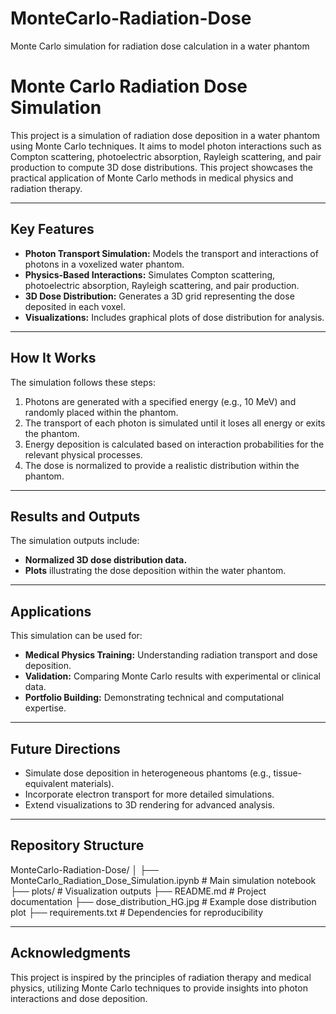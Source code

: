 # MonteCarlo-Radiation-Dose
Monte Carlo simulation for radiation dose calculation in a water phantom
# Monte Carlo Radiation Dose Simulation

This project is a simulation of radiation dose deposition in a water phantom using Monte Carlo techniques. It aims to model photon interactions such as Compton scattering, photoelectric absorption, Rayleigh scattering, and pair production to compute 3D dose distributions. This project showcases the practical application of Monte Carlo methods in medical physics and radiation therapy.

---

## Key Features

- **Photon Transport Simulation:** Models the transport and interactions of photons in a voxelized water phantom.
- **Physics-Based Interactions:** Simulates Compton scattering, photoelectric absorption, Rayleigh scattering, and pair production.
- **3D Dose Distribution:** Generates a 3D grid representing the dose deposited in each voxel.
- **Visualizations:** Includes graphical plots of dose distribution for analysis.

---

## How It Works

The simulation follows these steps:
1. Photons are generated with a specified energy (e.g., 10 MeV) and randomly placed within the phantom.
2. The transport of each photon is simulated until it loses all energy or exits the phantom.
3. Energy deposition is calculated based on interaction probabilities for the relevant physical processes.
4. The dose is normalized to provide a realistic distribution within the phantom.

---

## Results and Outputs

The simulation outputs include:
- **Normalized 3D dose distribution data.**  
- **Plots** illustrating the dose deposition within the water phantom.



---

## Applications

This simulation can be used for:
- **Medical Physics Training:** Understanding radiation transport and dose deposition.
- **Validation:** Comparing Monte Carlo results with experimental or clinical data.
- **Portfolio Building:** Demonstrating technical and computational expertise.

---

## Future Directions

- Simulate dose deposition in heterogeneous phantoms (e.g., tissue-equivalent materials).  
- Incorporate electron transport for more detailed simulations.  
- Extend visualizations to 3D rendering for advanced analysis.

---

## Repository Structure

MonteCarlo-Radiation-Dose/ │ ├── MonteCarlo_Radiation_Dose_Simulation.ipynb # Main simulation notebook ├── plots/ # Visualization outputs ├── README.md # Project documentation ├── dose_distribution_HG.jpg # Example dose distribution plot ├── requirements.txt # Dependencies for reproducibility


---

## Acknowledgments

This project is inspired by the principles of radiation therapy and medical physics, utilizing Monte Carlo techniques to provide insights into photon interactions and dose deposition.
